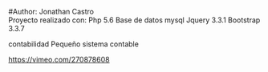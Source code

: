 #Author: Jonathan Castro<br>
Proyecto realizado con:
Php 5.6
Base de datos mysql
Jquery 3.3.1
Bootstrap 3.3.7 

contabilidad
Pequeño sistema contable

https://vimeo.com/270878608
